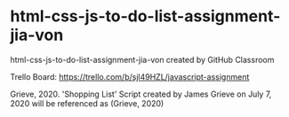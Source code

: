 # html-css-js-to-do-list-assignment-jia-von

html-css-js-to-do-list-assignment-jia-von created by GitHub Classroom

Trello Board: https://trello.com/b/sjl49HZL/javascript-assignment

Grieve, 2020. 'Shopping List' Script created by James Grieve on July 7, 2020 will be referenced as (Grieve, 2020)
